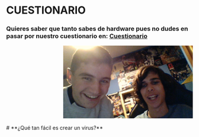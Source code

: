 # **CUESTIONARIO**
### Quieres saber que tanto sabes de hardware pues no dudes en pasar por nuestro cuestionario en: [Cuestionario](https://jorjesus.tk/cuestionario.html)
<p align="right">
  <img src="WIN_20191029_19_02_14_Pro.jpg" width="350" title="hover text">
</p>
# **¿Qué tan fácil es crear un virus?**
